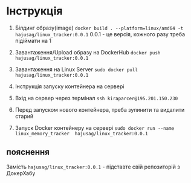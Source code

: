 
# Інструкція


1. Білдинг образу(image) ```docker build . --platform=linux/amd64 -t hajusag/linux_tracker:0.0.1``` 0.0.1 - це версія, кожного разу треба підіймати на 1
2. Завантаження/Upload образу на DockerHub ```docker push hajusag/linux_tracker:0.0.1```
3. Завантаження на Linux Server ```sudo docker pull hajusag/linux_tracker:0.0.1```
4. Інструкція запуску контейнера на сервері
5. Вхід на сервер через термінал ``` ssh kiraparcer@195.201.150.230 ```

6. Перед запуском нового контейнера, треба зупинити та видалити старий

7. Запуск Docker контейнеру на сервері 
```sudo docker run --name linux_memory_tracker  hajusag/linux_tracker:0.0.1```

## пояснення 
Замість ```hajusag/linux_tracker:0.0.1``` - підставте свій репозиторій з ДокерХабу